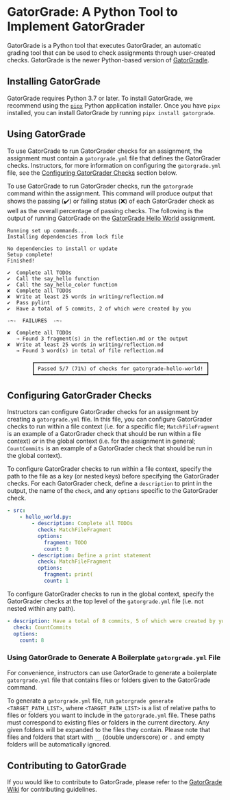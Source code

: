 # GatorGrade: A Python Tool to Implement GatorGrader

GatorGrade is a Python tool that executes GatorGrader, an automatic grading tool
that can be used to check assignments through user-created checks. GatorGrade is
the newer Python-based version of
[GatorGradle](https://github.com/GatorEducator/gatorgradle/blob/master/README.md).

## Installing GatorGrade

GatorGrade requires Python 3.7 or later. To install GatorGrade, we recommend
using the [`pipx`](https://pypa.github.io/pipx/) Python application installer.
Once you have `pipx` installed, you can install GatorGrade by running
`pipx install gatorgrade`.

## Using GatorGrade

To use GatorGrade to run GatorGrader checks for an assignment, the assignment
must contain a `gatorgrade.yml` file that defines the GatorGrader checks.
Instructors, for more information on configuring the `gatorgrade.yml` file, see
the [Configuring GatorGrader Checks](#configuring-gatorgrader-checks) section
below.

To use GatorGrade to run GatorGrader checks, run the `gatorgrade` command within
the assignment. This command will produce output that shows the passing
(:heavy_check_mark:) or failing status (:x:) of each GatorGrader check as well
as the overall percentage of passing checks. The following is the output of
running GatorGrade on the [GatorGrade Hello
World](https://github.com/GatorEducator/gatorgrade-hello-world/tree/main)
assignment.

```console
Running set up commands...
Installing dependencies from lock file

No dependencies to install or update
Setup complete!
Finished!

✔  Complete all TODOs
✔  Call the say_hello function
✔  Call the say_hello_color function
✘  Complete all TODOs
✘  Write at least 25 words in writing/reflection.md
✔  Pass pylint
✔  Have a total of 5 commits, 2 of which were created by you

-~-  FAILURES  -~-

✘  Complete all TODOs
   → Found 3 fragment(s) in the reflection.md or the output
✘  Write at least 25 words in writing/reflection.md
   → Found 3 word(s) in total of file reflection.md

        ┏━━━━━━━━━━━━━━━━━━━━━━━━━━━━━━━━━━━━━━━━━━━━━━━━━━━━━━━━┓
        ┃ Passed 5/7 (71%) of checks for gatorgrade-hello-world! ┃
        ┗━━━━━━━━━━━━━━━━━━━━━━━━━━━━━━━━━━━━━━━━━━━━━━━━━━━━━━━━┛
```

## Configuring GatorGrader Checks

Instructors can configure GatorGrader checks for an assignment by creating a
`gatorgrade.yml` file. In this file, you can configure GatorGrader checks to run
within a file context (i.e. for a specific file; `MatchFileFragment` is an
example of a GatorGrader check that should be run within a file context) _or_ in
the global context (i.e. for the assignment in general; `CountCommits` is an
example of a GatorGrader check that should be run in the global context).

To configure GatorGrader checks to run within a file context, specify the path
to the file as a key (or nested keys) before specifying the GatorGrader checks.
For each GatorGrader check, define a `description` to print in the
output, the name of the `check`, and any `options` specific to the GatorGrader check.

```yml
- src:
    - hello_world.py:
        - description: Complete all TODOs
          check: MatchFileFragment
          options:
            fragment: TODO
            count: 0
        - description: Define a print statement
          check: MatchFileFragment
          options:
            fragment: print(
            count: 1
```

To configure GatorGrader checks to run in the global context, specify the
GatorGrader checks at the top level of the `gatorgrade.yml` file (i.e. not
nested within any path).

```yml
- description: Have a total of 8 commits, 5 of which were created by you
  check: CountCommits
  options:
    count: 8
```

### Using GatorGrade to Generate A Boilerplate `gatorgrade.yml` File

For convenience, instructors can use GatorGrade to generate a boilerplate
`gatorgrade.yml` file that contains files or folders given to the GatorGrade command.

To generate a `gatorgrade.yml` file, run `gatorgrade generate <TARGET_PATH_LIST>`,
where `<TARGET_PATH_LIST>` is a list of relative paths to files or folders you
want to include in the `gatorgrade.yml` file. These paths must correspond to
existing files or folders in the current directory. Any given folders will be
expanded to the files they contain. Please note that files and folders that
start with `__` (double underscore) or `.` and empty folders will be automatically ignored.

## Contributing to GatorGrade

If you would like to contribute to GatorGrade, please refer to the [GatorGrade
Wiki](https://github.com/GatorEducator/gatorgrade/wiki/Contributing-Guidelines)
for contributing guidelines.
